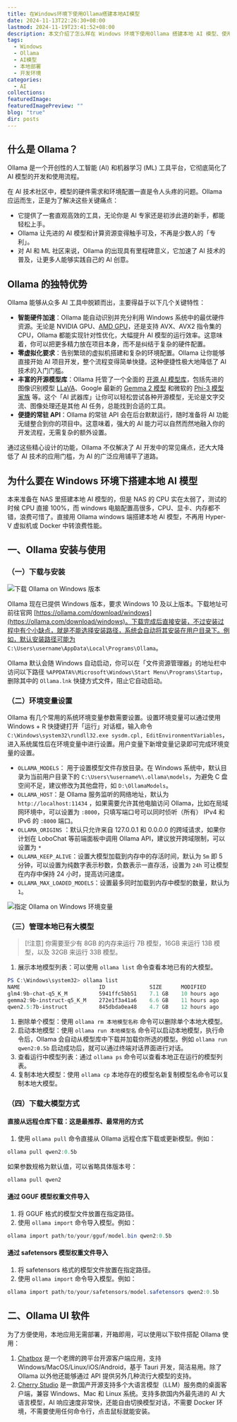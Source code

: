 ```yaml
---
title: 在Windows环境下使用Ollama搭建本地AI模型
date: 2024-11-13T22:26:30+08:00
lastmod: 2024-11-19T23:41:52+08:00
description: 本文介绍了怎么样在 Windows 环境下使用Ollama 搭建本地 AI 模型、使用方法及配套UI软件。
tags:
  - Windows
  - Ollama
  - AI模型
  - 本地部署
  - 开发环境
categories:
  - AI
collections: 
featuredImage: 
featuredImagePreview: ""
blog: "true"
dir: posts
---
```


## 什么是 Ollama？

Ollama 是一个开创性的人工智能 (AI) 和机器学习 (ML) 工具平台，它彻底简化了 AI 模型的开发和使用流程。

在 AI 技术社区中，模型的硬件需求和环境配置一直是令人头疼的问题。Ollama 应运而生，正是为了解决这些关键痛点：

- 它提供了一套直观高效的工具，无论你是 AI 专家还是初涉此道的新手，都能轻松上手。
- Ollama 让先进的 AI 模型和计算资源变得触手可及，不再是少数人的「专利」。
- 对 AI 和 ML 社区来说，Ollama 的出现具有里程碑意义，它加速了 AI 技术的普及，让更多人能够实践自己的 AI 创意。

## Ollama 的独特优势

Ollama 能够从众多 AI 工具中脱颖而出，主要得益于以下几个关键特性：

- **智能硬件加速**：Ollama 能自动识别并充分利用 Windows 系统中的最优硬件资源。无论是 NVIDIA GPU、[AMD GPU](https://ollama.com/blog/amd-preview)，还是支持 AVX、AVX2 指令集的 CPU，Ollama 都能实现针对性优化，大幅提升 AI 模型的运行效率。这意味着，你可以把更多精力放在项目本身，而不是纠结于复杂的硬件配置。
- **零虚拟化要求**：告别繁琐的虚拟机搭建和复杂的环境配置。Ollama 让你能够直接开始 AI 项目开发，整个流程变得简单快捷。这种便捷性极大地降低了 AI 技术的入门门槛。
- **丰富的开源模型库**：Ollama 托管了一个全面的 [开源 AI 模型库](https://ollama.com/library)，包括先进的图像识别模型 [LLaVA](https://llava-vl.github.io/)、Google 最新的 [Gemma 2 模型](https://www.sysgeek.cn/google-gemma-open-models/) 和微软的 [Phi-3 模型家族](https://www.sysgeek.cn/microsoft-phi-3-models/) 等。这个「AI 武器库」让你可以轻松尝试各种开源模型，无论是文字交流、图像处理还是其他 AI 任务，总能找到合适的工具。
- **便捷的常驻 API**：Ollama 的常驻 API 会在后台默默运行，随时准备将 AI 功能无缝整合到你的项目中。这意味着，强大的 AI 能力可以自然而然地融入你的开发流程，无需复杂的额外设置。

通过这些精心设计的功能，Ollama 不仅解决了 AI 开发中的常见痛点，还大大降低了 AI 技术的应用门槛，为 AI 的广泛应用铺平了道路。

## 为什么要在 Windows 环境下搭建本地 AI 模型

本来准备在 NAS 里搭建本地 AI 模型的，但是 NAS 的 CPU 实在太弱了，测试的时候 CPU 直接 100%，而 windows 电脑配置高很多，CPU、显卡、内存都不错，浪费可惜了。直接用 Ollama windows 端搭建本地 AI 模型，不再用 Hyper-V 虚拟机或 Docker 中转浪费性能。

## 一、Ollama 安装与使用

### （一）下载与安装

![下载 Ollama on Windows 版本](attachments/0414a9cd0bcabad6b278df1be6a60d28_MD5.png)

Ollama 现在已提供 Windows 版本，要求 Windows 10 及以上版本。下载地址可前往官网 [https://ollama.com/download/windows](https://ollama.com/download/windows)。下载完成后直接安装，不过安装过程中有个小缺点，就是不能选择安装路径，系统会自动将其安装在用户目录下。例如，默认安装路径可能为 `C:\Users\username\AppData\Local\Programs\Ollama`。

Ollama 默认会随 Windows 自动启动，你可以在「文件资源管理器」的地址栏中访问以下路径 `%APPDATA%\Microsoft\Windows\Start Menu\Programs\Startup`，删除其中的 `Ollama.lnk` 快捷方式文件，阻止它自动启动。

### （二）环境变量设置

Ollama 有几个常用的系统环境变量参数需要设置。设置环境变量可以通过使用 Windows + R 快捷键打开「运行」对话框，输入命令 `C:\Windows\system32\rundll32.exe sysdm.cpl, EditEnvironmentVariables`，进入系统属性后在环境变量中进行设置。用户变量下新增变量记录即可完成环境变量的设置。

- `OLLAMA_MODELS`： 用于设置模型文件存放目录。在 Windows 系统中，默认目录为当前用户目录下的 `C:\Users\%username%\.ollama\models`，为避免 C 盘空间不足，建议修改为其他盘符，如 `D:\OllamaModels`。
- `OLLAMA_HOST`：是 Ollama 服务监听的网络地址，默认为 `http://localhost:11434` ，如果需要允许其他电脑访问 Ollama，比如在局域网环境中，可以设置为 `:8000`，只填写端口号可以同时侦听（所有） IPv4 和 IPv6 的 `:8000` 端口。
- `OLLAMA_ORIGINS` ：默认只允许来自 127.0.0.1 和 0.0.0.0 的跨域请求，如果你计划在 LoboChat 等前端面板中调用 Ollama API，建议放开跨域限制，可以设置为 `*`
- `OLLAMA_KEEP_ALIVE`：设置大模型加载到内存中的存活时间，默认为 `5m` 即 5 分钟，可以设置为纯数字表示秒数，负数表示一直存活，设置为 `24h` 可让模型在内存中保持 24 小时，提高访问速度。
- `OLLAMA_MAX_LOADED_MODELS`：设置最多同时加载到内存中模型的数量，默认为 `1`。

![指定 Ollama on Windows 环境变量](attachments/d938b1bc0c5cd3edb359a7f821a8fcbd_MD5.png)

### （三）管理本地已有大模型

> [!注意]
> 你需要至少有 8GB 的内存来运行 7B 模型，16GB 来运行 13B 模型，以及 32GB 来运行 33B 模型。

1. 展示本地模型列表：可以使用 `ollama list` 命令查看本地已有的大模型。

```PowerShell
PS C:\Windows\system32> ollama list
NAME                         ID              SIZE      MODIFIED
glm4:9b-chat-q5_K_M          5941ffc5bb51    7.1 GB    10 hours ago
gemma2:9b-instruct-q5_K_M    272e1f3a41a6    6.6 GB    11 hours ago
qwen2.5:7b-instruct          845dbda0ea48    4.7 GB    12 hours ago
```

1. 删除单个模型：使用 `ollama rm 本地模型名称` 命令可以删除单个本地大模型。
2. 启动本地模型：使用 `ollama run 本地模型名` 命令可以启动本地模型，执行命令后，Ollama 会自动从模型库中下载并加载你所选的模型。例如 `ollama run qwen2:0.5b` 启动成功后，就可以通过终端对话界面进行对话。
3. 查看运行中模型列表：通过 `ollama ps` 命令可以查看本地正在运行的模型列表。
4. 复制本地大模型：使用 `ollama cp` 本地存在的模型名新复制模型名命令可以复制本地大模型。

### （四）下载大模型方式

#### 直接从远程仓库下载：这是最推荐、最常用的方式

1. 使用 `ollama pull` 命令直接从 Ollama 远程仓库下载或更新模型。例如：

```PowerShell
ollama pull qwen2:0.5b
```

如果参数规格为默认值，可以省略具体版本号：

```PowerShell
ollama pull qwen2
```

#### 通过 GGUF 模型权重文件导入

1. 将 GGUF 格式的模型文件放置在指定路径。
2. 使用 `ollama import` 命令导入模型。例如：

```PowerShell
ollama import path/to/your/gguf/model.bin qwen2:0.5b
```

#### 通过 safetensors 模型权重文件导入

1. 将 safetensors 格式的模型文件放置在指定路径。
2. 使用 `ollama import` 命令导入模型。例如：

```PowerShell
ollama import path/to/your/safetensors/model.safetensors qwen2:0.5b
```

## 二、Ollama UI 软件

为了方便使用，本地应用无需部署，开箱即用，可以使用以下软件搭配 Ollama 使用：

1. [Chatbox](https://github.com/Bin-Huang/Chatbox) 是一个老牌的跨平台开源客户端应用，支持 Windows/MacOS/Linux/iOS/Android，基于 Tauri 开发，简洁易用。除了 Ollama 以外他还能够通过 API 提供另外几种流行大模型的支持。
2. [Cherry Studio](https://github.com/kangfenmao/cherry-studio) 是一款国产开源支持多个大语言模型（LLM）服务商的桌面客户端，兼容 Windows、Mac 和 Linux 系统。支持多款国内外最先进的 AI 大语言模型，AI 响应速度非常快，还能自由切换模型对话，不需要 Docker 环境，不需要使用任何命令行，点击鼠标就能安装。
